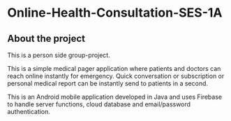# Online-Health-Consultation-SES-1A
## About the project
This is a person side group-project.

This is a simple medical pager application where patients and doctors can reach online instantly for emergency. Quick conversation or subscription or personal medical report can be instantly send to patients in a second.

This is an Android mobile application developed in Java and uses Firebase to handle server functions, cloud database and email/password authentication.
